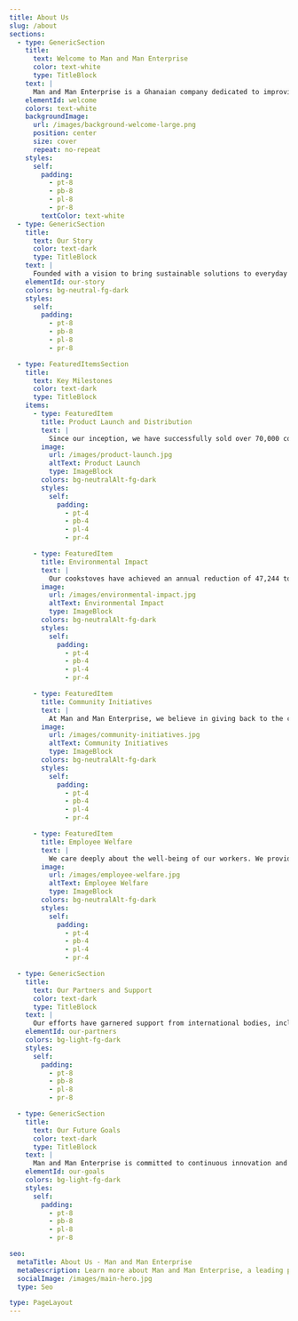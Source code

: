 ```yaml
---
title: About Us
slug: /about
sections:
  - type: GenericSection
    title:
      text: Welcome to Man and Man Enterprise
      color: text-white 
      type: TitleBlock
    text: |
      Man and Man Enterprise is a Ghanaian company dedicated to improving the quality of life for households and businesses by providing high-quality, efficient cookstoves. Our journey began with a clear mission: to combat environmental issues and enhance cooking experiences for people across Ghana.
    elementId: welcome
    colors: text-white 
    backgroundImage:
      url: /images/background-welcome-large.png
      position: center
      size: cover
      repeat: no-repeat
    styles:
      self:
        padding:
          - pt-8
          - pb-8
          - pl-8
          - pr-8
        textColor: text-white 
  - type: GenericSection
    title:
      text: Our Story
      color: text-dark
      type: TitleBlock
    text: |
      Founded with a vision to bring sustainable solutions to everyday cooking, Man and Man Enterprise has grown to become a leader in the production and distribution of efficient cookstoves. Our innovative products are designed to reduce charcoal consumption by up to 50%, significantly lowering fuel costs and reducing greenhouse gas emissions.
    elementId: our-story
    colors: bg-neutral-fg-dark
    styles:
      self:
        padding:
          - pt-8
          - pb-8
          - pl-8
          - pr-8

  - type: FeaturedItemsSection
    title:
      text: Key Milestones
      color: text-dark
      type: TitleBlock
    items:
      - type: FeaturedItem
        title: Product Launch and Distribution
        text: |
          Since our inception, we have successfully sold over 70,000 cookstoves. This achievement has positively impacted numerous households, contributing to a significant reduction in deforestation and promoting environmental sustainability.
        image:
          url: /images/product-launch.jpg
          altText: Product Launch
          type: ImageBlock
        colors: bg-neutralAlt-fg-dark
        styles:
          self:
            padding:
              - pt-4
              - pb-4
              - pl-4
              - pr-4

      - type: FeaturedItem
        title: Environmental Impact
        text: |
          Our cookstoves have achieved an annual reduction of 47,244 tons of CO2, showcasing our commitment to creating a cleaner and healthier environment for all.
        image:
          url: /images/environmental-impact.jpg
          altText: Environmental Impact
          type: ImageBlock
        colors: bg-neutralAlt-fg-dark
        styles:
          self:
            padding:
              - pt-4
              - pb-4
              - pl-4
              - pr-4

      - type: FeaturedItem
        title: Community Initiatives
        text: |
          At Man and Man Enterprise, we believe in giving back to the community. We provide subsidized stoves for women above 50 and plan to build mechanized boreholes for better access to drinking water. Additionally, we offer training programs for unemployed youth, helping to reduce unemployment rates and increase our production volumes.
        image:
          url: /images/community-initiatives.jpg
          altText: Community Initiatives
          type: ImageBlock
        colors: bg-neutralAlt-fg-dark
        styles:
          self:
            padding:
              - pt-4
              - pb-4
              - pl-4
              - pr-4

      - type: FeaturedItem
        title: Employee Welfare
        text: |
          We care deeply about the well-being of our workers. We provide free healthcare and housing to ensure our workforce remains healthy, motivated, and productive.
        image:
          url: /images/employee-welfare.jpg
          altText: Employee Welfare
          type: ImageBlock
        colors: bg-neutralAlt-fg-dark
        styles:
          self:
            padding:
              - pt-4
              - pb-4
              - pl-4
              - pr-4

  - type: GenericSection
    title:
      text: Our Partners and Support
      color: text-dark
      type: TitleBlock
    text: |
      Our efforts have garnered support from international bodies, including a collaboration with the Republic of Korea through the CDM Programme. This partnership supports projects that reduce emissions in developing countries, highlighting the global recognition of our impact.
    elementId: our-partners
    colors: bg-light-fg-dark
    styles:
      self:
        padding:
          - pt-8
          - pb-8
          - pl-8
          - pr-8

  - type: GenericSection
    title:
      text: Our Future Goals
      color: text-dark
      type: TitleBlock
    text: |
      Man and Man Enterprise is committed to continuous innovation and expansion. We aim to enhance the efficiency of our cookstoves further and increase our distribution network to benefit more communities across Ghana and beyond.
    elementId: our-goals
    colors: bg-light-fg-dark
    styles:
      self:
        padding:
          - pt-8
          - pb-8
          - pl-8
          - pr-8

seo:
  metaTitle: About Us - Man and Man Enterprise
  metaDescription: Learn more about Man and Man Enterprise, a leading provider of efficient cookstoves in Ghana. Discover our story, key milestones, community initiatives, and future goals.
  socialImage: /images/main-hero.jpg
  type: Seo

type: PageLayout
---
```

